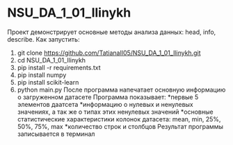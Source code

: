 # NSU_DA_1_01_Ilinykh
Проект демонстрирует основные методы анализа данных: head, info, describe.
Как запустить:
1. git clone https://github.com/TatianaIl05/NSU_DA_1_01_Ilinykh.git
2. cd NSU_DA_1_01_Ilinykh
3. pip install -r requirements.txt
4. pip install numpy
5. pip install scikit-learn
6. python main.py
После программа напечатает основную информацию о загруженном датасете
Программа показывает:
*первые 5 элементов даатсета
*информацию о нулевых и ненулевых значениях, а так же о типах этих ненулевых значений
*основные статистические характеристики колонок датасета: mean, min, 25%, 50%, 75%, max
*количество строк и столбцов
Результат программы записывается в терминал
